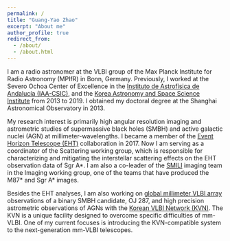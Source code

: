 ```yaml
---
permalink: /
title: "Guang-Yao Zhao"
excerpt: "About me"
author_profile: true
redirect_from:
  - /about/
  - /about.html
---
```


I am a radio astronomer at the VLBI group of the Max Planck Institute for Radio Astronomy (MPIfR) in Bonn, Germany. Previously, I worked at the Severo Ochoa Center of Excellence in the <a href="https://www.iaa.csic.es/" target="_top">Instituto de Astrofísica de Andalucía (IAA-CSIC)</a>, and the <a href="https://www.kasi.re.kr/kor/index" target="_top">Korea Astronomy and Space Science Institute</a> from 2013 to 2019.
I obtained my doctoral degree at the Shanghai Astronomical Observatory in 2013.

My research interest is primarily high angular resolution imaging and astrometric studies of supermassive black holes (SMBH) and active galactic nuclei (AGN) at millimeter-wavelengths.
I became a member of the <a href="https://eventhorizontelescope.org/" target="_top">Event Horizon Telescope (EHT)</a> collaboration in 2017. Now I am serving as a coordinator of the Scattering working group, which is responsible for characterizing and mitigating the interstellar scattering effects on the EHT observation data of Sgr A*.
I am also a co-leader of the <a href="https://zenodo.org/record/6522933" target="_top">SMILI</a> imaging team in the Imaging working group, one of the teams that have produced the M87* and Sgr A* images.

Besides the EHT analyses, I am also working on <a href="https://www3.mpifr-bonn.mpg.de/div/vlbi/globalmm/" target="_top">global millimeter VLBI array</a> observations of a binary SMBH candidate, OJ 287, and high precision astrometric observations of AGNs with the <a href="https://radio.kasi.re.kr/kvn/main_kvn.php" target="_top">Korean VLBI Network (KVN)</a>.
The KVN is a unique facility designed to overcome specific difficulties of mm-VLBI.
One of my current focuses is introducing the KVN-compatible system to the next-generation mm-VLBI telescopes.

